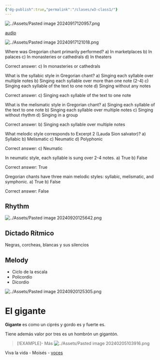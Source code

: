 ```yaml
---
{"dg-publish":true,"permalink":"/clases/w3-class1/"}
---
```



<div class="slide">

![../Assets/Pasted image 20240917120957.png](/img/user/Assets/Pasted%20image%2020240917120957.png)

</div>
<div class="slide">

[audio](https://aulamhe.com/mod/resource/view.php?id=33890)

![../Assets/Pasted image 20240917121018.png](/img/user/Assets/Pasted%20image%2020240917121018.png)

</div>
<div class="slide">

Where was Gregorian chant primarily performed?
a) In marketplaces
b) In palaces
c) In monasteries or cathedrals
d) In theaters

</div>
<div class="slide">

Correct answer: c) In monasteries or cathedrals

</div>

<div class="slide">

What is the syllabic style in Gregorian chant?
a) Singing each syllable over multiple notes
b) Singing each syllable over more than one note (2-4)
c) Singing each syllable of the text to one note
d) Singing without any notes

</div>
<div class="slide">

Correct answer: c) Singing each syllable of the text to one note

</div>

<div class="slide">

What is the melismatic style in Gregorian chant?
a) Singing each syllable of the text to one note
b) Singing each syllable over multiple notes
c) Singing without rhythm
d) Singing in a group

</div>
<div class="slide">

Correct answer: b) Singing each syllable over multiple notes

</div>
<div class="slide">

What melodic style corresponds to Excerpt 2 (Lauda Sion salvator)?
a) Syllabic
b) Melismatic
c) Neumatic
d) Polyphonic

</div>
<div class="slide">

Correct answer: c) Neumatic

</div>
<div class="slide">

In neumatic style, each syllable is sung over 2-4 notes.
a) True
b) False

</div>
<div class="slide">

Correct answer: True

</div>
<div class="slide">

Gregorian chants have three main melodic styles: syllabic, melismatic, and symphonic.
a) True
b) False

</div>
<div class="slide">

Correct answer: False

</div>
<div class="slide">

## Rhythm

![../Assets/Pasted image 20240920125642.png](/img/user/Assets/Pasted%20image%2020240920125642.png)

</div>
<div class="slide">

## Dictado Rítmico

Negras, corcheas, blancas y sus silencios

</div>
<div class="slide">

## Melody

- Ciclo de la escala
- Policordio
- Dicordio

</div>
<div class="slide">

![../Assets/Pasted image 20240920125305.png](/img/user/Assets/Pasted%20image%2020240920125305.png)

</div>
<div class="slide">


<div class="transclusion internal-embed is-loaded"><div class="markdown-embed">

<div class="markdown-embed-title">

# El gigante

</div>




**Gigante** es
como un ciprés
y gordo es
y fuerte es.

Tiene además
valor por tres
es un hombrón
un gigantón.

>[!EXAMPLE]- Más
>![../Assets/Pasted image 20240205103916.png](/img/user/Assets/Pasted%20image%2020240205103916.png)

</div></div>


</div>
<div class="slide">

Viva la vida - Moisés - [voces](https://crecercantando.com/partituras/201314/VivalaVidaSAT.pdf)

</div>
